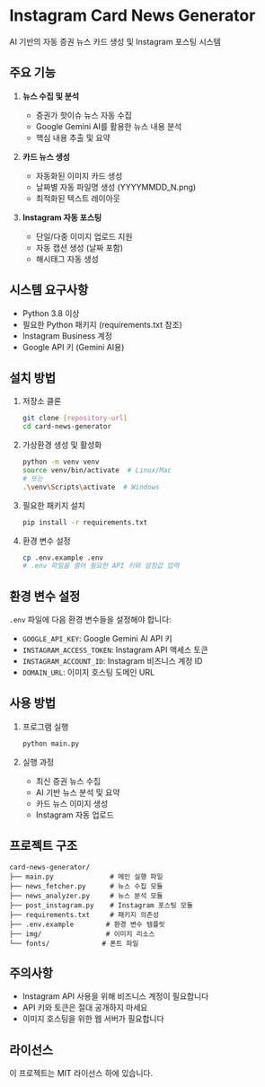 # Instagram Card News Generator

AI 기반의 자동 증권 뉴스 카드 생성 및 Instagram 포스팅 시스템

## 주요 기능

1. **뉴스 수집 및 분석**
   - 증권가 핫이슈 뉴스 자동 수집
   - Google Gemini AI를 활용한 뉴스 내용 분석
   - 핵심 내용 추출 및 요약

2. **카드 뉴스 생성**
   - 자동화된 이미지 카드 생성
   - 날짜별 자동 파일명 생성 (YYYYMMDD_N.png)
   - 최적화된 텍스트 레이아웃

3. **Instagram 자동 포스팅**
   - 단일/다중 이미지 업로드 지원
   - 자동 캡션 생성 (날짜 포함)
   - 해시태그 자동 생성

## 시스템 요구사항

- Python 3.8 이상
- 필요한 Python 패키지 (requirements.txt 참조)
- Instagram Business 계정
- Google API 키 (Gemini AI용)

## 설치 방법

1. 저장소 클론
   ```bash
   git clone [repository-url]
   cd card-news-generator
   ```

2. 가상환경 생성 및 활성화
   ```bash
   python -m venv venv
   source venv/bin/activate  # Linux/Mac
   # 또는
   .\venv\Scripts\activate  # Windows
   ```

3. 필요한 패키지 설치
   ```bash
   pip install -r requirements.txt
   ```

4. 환경 변수 설정
   ```bash
   cp .env.example .env
   # .env 파일을 열어 필요한 API 키와 설정값 입력
   ```

## 환경 변수 설정

`.env` 파일에 다음 환경 변수들을 설정해야 합니다:

- `GOOGLE_API_KEY`: Google Gemini AI API 키
- `INSTAGRAM_ACCESS_TOKEN`: Instagram API 액세스 토큰
- `INSTAGRAM_ACCOUNT_ID`: Instagram 비즈니스 계정 ID
- `DOMAIN_URL`: 이미지 호스팅 도메인 URL

## 사용 방법

1. 프로그램 실행
   ```bash
   python main.py
   ```

2. 실행 과정
   - 최신 증권 뉴스 수집
   - AI 기반 뉴스 분석 및 요약
   - 카드 뉴스 이미지 생성
   - Instagram 자동 업로드

## 프로젝트 구조

```
card-news-generator/
├── main.py              # 메인 실행 파일
├── news_fetcher.py      # 뉴스 수집 모듈
├── news_analyzer.py     # 뉴스 분석 모듈
├── post_instagram.py    # Instagram 포스팅 모듈
├── requirements.txt     # 패키지 의존성
├── .env.example        # 환경 변수 템플릿
├── img/                # 이미지 리소스
└── fonts/             # 폰트 파일
```

## 주의사항

- Instagram API 사용을 위해 비즈니스 계정이 필요합니다
- API 키와 토큰은 절대 공개하지 마세요
- 이미지 호스팅을 위한 웹 서버가 필요합니다

## 라이선스

이 프로젝트는 MIT 라이선스 하에 있습니다.
